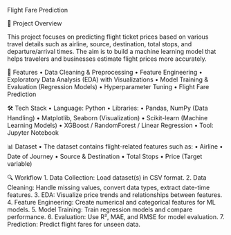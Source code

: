 Flight Fare Prediction

📌 Project Overview

This project focuses on predicting flight ticket prices based on various travel details such as airline, source, destination, total stops, and departure/arrival times. The aim is to build a machine learning model that helps travelers and businesses estimate flight prices more accurately.


🚀 Features
	•	Data Cleaning & Preprocessing
	•	Feature Engineering
	•	Exploratory Data Analysis (EDA) with Visualizations
	•	Model Training & Evaluation (Regression Models)
	•	Hyperparameter Tuning
	•	Flight Fare Prediction


🛠️ Tech Stack
	•	Language: Python
	•	Libraries:
	•	Pandas, NumPy (Data Handling)
	•	Matplotlib, Seaborn (Visualization)
	•	Scikit-learn (Machine Learning Models)
	•	XGBoost / RandomForest / Linear Regression
	•	Tool: Jupyter Notebook


📊 Dataset
	•	The dataset contains flight-related features such as:
	•	Airline
	•	Date of Journey
	•	Source & Destination
	•	Total Stops
	•	Price (Target variable)


🔍 Workflow
	1.	Data Collection: Load dataset(s) in CSV format.
	2.	Data Cleaning: Handle missing values, convert data types, extract date-time features.
	3.	EDA: Visualize price trends and relationships between features.
	4.	Feature Engineering: Create numerical and categorical features for ML models.
	5.	Model Training: Train regression models and compare performance.
	6.	Evaluation: Use R², MAE, and RMSE for model evaluation.
	7.	Prediction: Predict flight fares for unseen data.
